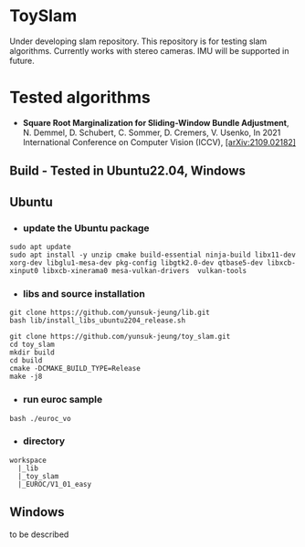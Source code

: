 # ToySlam

Under developing slam repository. This repository is for testing slam algorithms.
Currently works with stereo cameras. IMU will be supported in future.

# Tested algorithms

* **Square Root Marginalization for Sliding-Window Bundle Adjustment**, N. Demmel, D. Schubert, C. Sommer, D. Cremers, V. Usenko, In 2021 International Conference on Computer Vision (ICCV), [[arXiv:2109.02182]](https://arxiv.org/abs/2109.02182)

## Build - Tested in Ubuntu22.04, Windows

## Ubuntu 
+ ### update the Ubuntu package
```
sudo apt update
sudo apt install -y unzip cmake build-essential ninja-build libx11-dev xorg-dev libglu1-mesa-dev pkg-config libgtk2.0-dev qtbase5-dev libxcb-xinput0 libxcb-xinerama0 mesa-vulkan-drivers  vulkan-tools 

```
+ ### libs and source installation
```
git clone https://github.com/yunsuk-jeung/lib.git
bash lib/install_libs_ubuntu2204_release.sh

git clone https://github.com/yunsuk-jeung/toy_slam.git
cd toy_slam
mkdir build
cd build
cmake -DCMAKE_BUILD_TYPE=Release
make -j8
```
+ ### run euroc sample
``` 
bash ./euroc_vo
```
+ ### directory
```
workspace
  |_lib
  |_toy_slam
  |_EUROC/V1_01_easy

```

## Windows
to be described